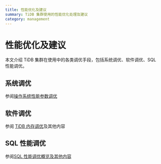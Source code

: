 ```yaml
---
title: 性能优化及建议
summary: TiDB 集群使用的性能优化处理及建议
category: management
---
```


# 性能优化及建议

本文介绍 TiDB 集群在使用中的各类调优手段，包括系统调优、软件调优、SQL 性能调优。

## 系统调优

参阅[操作系统性能参数调优](https://docs.pingcap.com/zh/tidb/stable/tune-operating-system)

## 软件调优

参阅 [TiDB 内存调优](https://docs.pingcap.com/zh/tidb/stable/configure-memory-usage)及其他内容

## SQL 性能调优

参阅[SQL 性能调优概览及其他内容](https://docs.pingcap.com/zh/tidb/stable/sql-tuning-overview)
